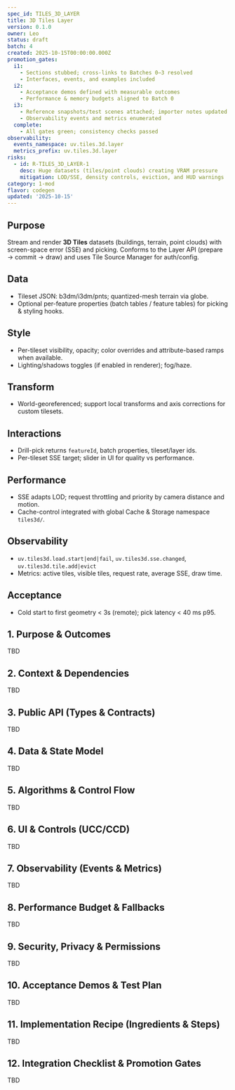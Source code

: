 ```yaml
---
spec_id: TILES_3D_LAYER
title: 3D Tiles Layer
version: 0.1.0
owner: Leo
status: draft
batch: 4
created: 2025-10-15T00:00:00.000Z
promotion_gates:
  i1:
    - Sections stubbed; cross-links to Batches 0–3 resolved
    - Interfaces, events, and examples included
  i2:
    - Acceptance demos defined with measurable outcomes
    - Performance & memory budgets aligned to Batch 0
  i3:
    - Reference snapshots/test scenes attached; importer notes updated
    - Observability events and metrics enumerated
  complete:
    - All gates green; consistency checks passed
observability:
  events_namespace: uv.tiles.3d.layer
  metrics_prefix: uv.tiles.3d.layer
risks:
  - id: R-TILES_3D_LAYER-1
    desc: Huge datasets (tiles/point clouds) creating VRAM pressure
    mitigation: LOD/SSE, density controls, eviction, and HUD warnings
category: 1-mod
flavor: codegen
updated: '2025-10-15'
---
```


## Purpose
Stream and render **3D Tiles** datasets (buildings, terrain, point clouds) with screen-space error (SSE)
and picking. Conforms to the Layer API (prepare → commit → draw) and uses Tile Source Manager for auth/config.

## Data
- Tileset JSON: b3dm/i3dm/pnts; quantized-mesh terrain via globe.
- Optional per-feature properties (batch tables / feature tables) for picking & styling hooks.

## Style
- Per-tileset visibility, opacity; color overrides and attribute-based ramps when available.
- Lighting/shadows toggles (if enabled in renderer); fog/haze.

## Transform
- World-georeferenced; support local transforms and axis corrections for custom tilesets.

## Interactions
- Drill-pick returns `featureId`, batch properties, tileset/layer ids.
- Per-tileset SSE target; slider in UI for quality vs performance.

## Performance
- SSE adapts LOD; request throttling and priority by camera distance and motion.
- Cache-control integrated with global Cache & Storage namespace `tiles3d/`.

## Observability
- `uv.tiles3d.load.start|end|fail`, `uv.tiles3d.sse.changed`, `uv.tiles3d.tile.add|evict`
- Metrics: active tiles, visible tiles, request rate, average SSE, draw time.

## Acceptance
- Cold start to first geometry < 3s (remote); pick latency < 40 ms p95.

## 1. Purpose & Outcomes
TBD


## 2. Context & Dependencies
TBD


## 3. Public API (Types & Contracts)
TBD


## 4. Data & State Model
TBD


## 5. Algorithms & Control Flow
TBD


## 6. UI & Controls (UCC/CCD)
TBD


## 7. Observability (Events & Metrics)
TBD


## 8. Performance Budget & Fallbacks
TBD


## 9. Security, Privacy & Permissions
TBD


## 10. Acceptance Demos & Test Plan
TBD


## 11. Implementation Recipe (Ingredients & Steps)
TBD


## 12. Integration Checklist & Promotion Gates
TBD
